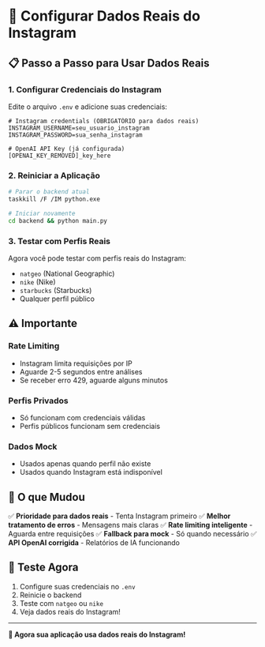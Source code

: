 # 🔧 Configurar Dados Reais do Instagram

## 📋 **Passo a Passo para Usar Dados Reais**

### 1. **Configurar Credenciais do Instagram**

Edite o arquivo `.env` e adicione suas credenciais:

```env
# Instagram credentials (OBRIGATÓRIO para dados reais)
INSTAGRAM_USERNAME=seu_usuario_instagram
INSTAGRAM_PASSWORD=sua_senha_instagram

# OpenAI API Key (já configurada)
[OPENAI_KEY_REMOVED]_key_here
```

### 2. **Reiniciar a Aplicação**

```bash
# Parar o backend atual
taskkill /F /IM python.exe

# Iniciar novamente
cd backend && python main.py
```

### 3. **Testar com Perfis Reais**

Agora você pode testar com perfis reais do Instagram:
- `natgeo` (National Geographic)
- `nike` (Nike)
- `starbucks` (Starbucks)
- Qualquer perfil público

## ⚠️ **Importante**

### **Rate Limiting**
- Instagram limita requisições por IP
- Aguarde 2-5 segundos entre análises
- Se receber erro 429, aguarde alguns minutos

### **Perfis Privados**
- Só funcionam com credenciais válidas
- Perfis públicos funcionam sem credenciais

### **Dados Mock**
- Usados apenas quando perfil não existe
- Usados quando Instagram está indisponível

## 🎯 **O que Mudou**

✅ **Prioridade para dados reais** - Tenta Instagram primeiro
✅ **Melhor tratamento de erros** - Mensagens mais claras
✅ **Rate limiting inteligente** - Aguarda entre requisições
✅ **Fallback para mock** - Só quando necessário
✅ **API OpenAI corrigida** - Relatórios de IA funcionando

## 🚀 **Teste Agora**

1. Configure suas credenciais no `.env`
2. Reinicie o backend
3. Teste com `natgeo` ou `nike`
4. Veja dados reais do Instagram!

---

**🎊 Agora sua aplicação usa dados reais do Instagram!**
